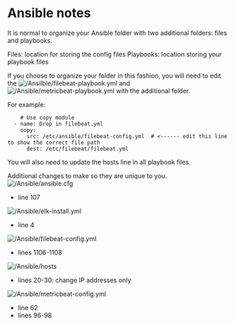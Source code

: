 # Ansible notes

It is normal to organize your Ansible folder with two additional folders: files and playbooks.

Files: location for storing the config files
Playbooks: location storing your playbook files

If you choose to organize your folder in this fashion, you will need to edit the ![/Ansilble/filebeat-playbook.yml](Ansible/filebeat-playbook.yml) and ![/Ansible/metricbeat-playbook.yml](Ansible/metricbeat-playbook.yml) with the additional folder.

For example:
```pyhton3
    # Use copy module
  - name: Drop in filebeat.yml
    copy:
      src: /etc/ansible/filebeat-config.yml  # <------ edit this line to show the correct file path
      dest: /etc/filebeat/filebeat.yml
```
You will also need to update the hosts line in all playbook files.


Additional changes to make so they are unique to you.
![/Ansible/ansible.cfg](Ansible/ansible.cfg)
- line 107

![/Ansible/elk-install.yml](Ansible/elk-install.yml)
- line 4

![/Ansible/filebeat-config.yml](Ansible/filebeat-config.yml)
- lines 1106-1108

![/Ansible/hosts](Ansible/hosts)
- lines 20-30: change IP addresses only

![/Ansible/metricbeat-config.yml](Ansible/metricbeat-config.yml)
- line 62
- lines 96-98